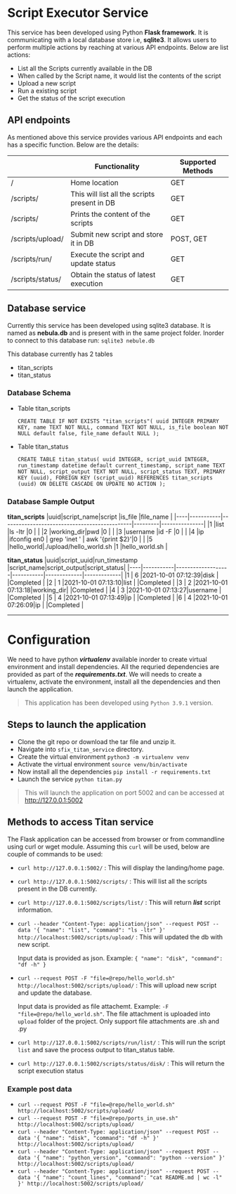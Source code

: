 # Script Executor Service
This service has been developed using Python **Flask framework**. It is communicating with a local database store i.e, **sqlite3**. It allows users to perform multiple actions by reaching at various API endpoints. Below are list actions:
- List all the Scripts currently available in the DB
- When called by the Script name, it would list the contents of the script
- Upload a new script
- Run a existing script
- Get the status of the script execution

## API endpoints
As mentioned above this service provides various API endpoints and each has a specific function. Below are the details:

|                        |Functionality                                 |Supported Methods |
|------------------------|----------------------------------------------|------------------|
|/                       |Home location                                 |GET               |
|/scripts/               |This will list all the scripts present in DB  |GET               |
|/scripts/<name>         |Prints the content of the scripts             |GET               |
|/scripts/upload/        |Submit new script and store it in DB          |POST, GET         |
|/scripts/run/<name>     |Execute the script and update status          |GET               |
|/scripts/status/<name>  |Obtain the status of latest execution         |GET               |

## Database service
Currently this service has been developed using sqlite3 database. It is named as **nebula.db** and is present with in the same project folder. Inorder to connect to this database run: `sqlite3 nebule.db`

This database currently has 2 tables
- titan_scripts
- titan_status

### Database Schema
- Table titan_scripts

  `CREATE TABLE IF NOT EXISTS "titan_scripts"(
    uuid INTEGER PRIMARY KEY,
    name TEXT NOT NULL,
    command TEXT NOT NULL,
    is_file boolean NOT NULL default false,
    file_name default NULL
);`

- Table titan_status

  `CREATE TABLE titan_status(
    uuid INTEGER,
    script_uuid INTEGER,
    run_timestamp datetime default current_timestamp,
    script_name TEXT NOT NULL,
    script_output TEXT NOT NULL,
    script_status TEXT,
    PRIMARY KEY (uuid),
    FOREIGN KEY (script_uuid)
      REFERENCES titan_scripts (uuid)
          ON DELETE CASCADE
          ON UPDATE NO ACTION
);`

### Database Sample Output

**titan_scripts**
|uuid|script_name|script                                        |is_file  |file_name      |
|----|-----------|----------------------------------------------|---------|---------------|
|1   |list       |ls -ltr                                       |0        |               |
|2   |working_dir|pwd                                           |0        |               |
|3   |username   |id -F                                         |0        |               |
|4   |ip         |ifconfig en0 | grep 'inet ' | awk '{print $2}'|0        |               |
|5   |hello_world|./upload/hello_world.sh                       |1        |hello_world.sh |


**titan_status**
|uuid|script_uuid|run_timestamp      |script_name|script_output|script_status|
|----|-----------|-------------------|-----------|-------------|-------------|
|1   |   6       |2021-10-01 07:12:39|disk       |             |Completed    |
|2   |   1       |2021-10-01 07:13:10|list       |             |Completed    |
|3   |   2       |2021-10-01 07:13:18|working_dir|             |Completed    |
|4   |   3       |2021-10-01 07:13:27|username   |             |Completed    |
|5   |   4       |2021-10-01 07:13:49|ip         |             |Completed    |
|6   |   4       |2021-10-01 07:26:09|ip         |             |Completed    |

---

# Configuration
We need to have python ***virtualenv*** available inorder to create virtual environment and install dependencies. All the requried dependencies are provided as part of the ***requirements.txt***.
We will needs to create a virtualenv, activate the environment, install all the dependencies and then launch the application.
> This application has been developed using `Python 3.9.1` version.

## Steps to launch the application
- Clone the git repo or download the tar file and unzip it.
- Navigate into `sfix_titan_service` directory.
- Create the virtual environment `python3 -m virtualenv venv`
- Activate the virtual environment `source venv/bin/activate`
- Now install all the dependencies `pip install -r requirements.txt`
- Launch the service `python titan.py`
> This will launch the application on port 5002 and can be accessed at http://127.0.0.1:5002

## Methods to access Titan service
The Flask application can be accessed from browser or from commandline using curl or wget module.
Assuming this `curl` will be used, below are couple of commands to be used:
- `curl http://127.0.0.1:5002/` : This will display the landing/home page.
- `curl http://127.0.0.1:5002/scripts/` : This will list all the scripts present in the DB currently.
- `curl http://127.0.0.1:5002/scripts/list/` : This will return ***list*** script information.
- `curl --header "Content-Type: application/json" --request POST --data '{ "name": "list", "command": "ls -ltr" }' http://localhost:5002/scripts/upload/` : This will updated the db with new script.

    Input data is provided as json. Example: `{ "name": "disk", "command": "df -h" }`
- `curl --request POST -F "file=@repo/hello_world.sh" http://localhost:5002/scripts/upload/` : This will upload new script and update the database.

    Input data is provided as file attachemt. Example: `-F "file=@repo/hello_world.sh"`. The file attachment is uploaded into `upload` folder of the project. Only support file attachments are .sh and .py
- `curl http://127.0.0.1:5002/scripts/run/list/` : This will run the script `list` and save the process output to titan_status table.
- `curl http://127.0.0.1:5002/scripts/status/disk/` : This will return the script execution status

### Example post data
- `curl --request POST -F "file=@repo/hello_world.sh" http://localhost:5002/scripts/upload/`
- `curl --request POST -F "file=@repo/ports_in_use.sh" http://localhost:5002/scripts/upload/`
- `curl --header "Content-Type: application/json" --request POST --data '{ "name": "disk", "command": "df -h" }' http://localhost:5002/scripts/upload/`
- `curl --header "Content-Type: application/json" --request POST --data '{ "name": "python_version", "command": "python --version" }' http://localhost:5002/scripts/upload/`
- `curl --header "Content-Type: application/json" --request POST --data '{ "name": "count_lines", "command": "cat README.md | wc -l" }' http://localhost:5002/scripts/upload/`
